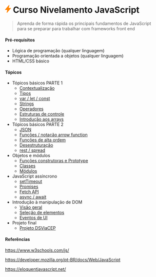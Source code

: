 # ![DevSuperior logo](https://raw.githubusercontent.com/devsuperior/bds-assets/main/ds/devsuperior-logo-small.png) Curso Nivelamento JavaScript
>  Aprenda de forma rápida os principais fundamentos de JavaScript para se preparar para trabalhar com frameworks front end


#### Pré-requisitos

- Lógica de programação (qualquer linguagem)
- Programação orientada a objetos (qualquer linguagem)
- HTML/CSS básico

#### Tópicos

- Tópicos básicos PARTE 1
  - [Contextualização](https://github.com/williamsartijose/CursoNivelamentoJavaScript/tree/main/01.%20Introdu%C3%A7%C3%A3o)
  - [Tipos](https://github.com/williamsartijose/CursoNivelamentoJavaScript/tree/main/02.%20T%C3%B3picos%20b%C3%A1sicos%20PARTE%201/tipos)
  - [var / let / const](https://github.com/williamsartijose/CursoNivelamentoJavaScript/tree/main/02.%20T%C3%B3picos%20b%C3%A1sicos%20PARTE%201/var-let-const)
  - [Strings](https://github.com/williamsartijose/CursoNivelamentoJavaScript/tree/main/02.%20T%C3%B3picos%20b%C3%A1sicos%20PARTE%201/strings)
  - [Operadores](https://github.com/williamsartijose/CursoNivelamentoJavaScript/tree/main/02.%20T%C3%B3picos%20b%C3%A1sicos%20PARTE%201/operadores)
  - [Estruturas de controle](https://github.com/williamsartijose/CursoNivelamentoJavaScript/tree/main/02.%20T%C3%B3picos%20b%C3%A1sicos%20PARTE%201/estruturas-de-controle)
  - [Introdução aos arrays](https://github.com/williamsartijose/CursoNivelamentoJavaScript/tree/main/02.%20T%C3%B3picos%20b%C3%A1sicos%20PARTE%201/arrays)
- Tópicos básicos PARTE 2
  - [JSON](https://github.com/devsuperior/curso-nivelamento-javascript/tree/main/topicos-js/json)
  - [Funções / notação arrow function](https://github.com/devsuperior/curso-nivelamento-javascript/tree/main/topicos-js/funcoes)
  - [Funções de alta ordem](https://github.com/devsuperior/curso-nivelamento-javascript/tree/main/topicos-js/funcoes-alta-ordem)
  - [Desestruturação](https://github.com/devsuperior/curso-nivelamento-javascript/tree/main/topicos-js/desestruturacao)
  - [rest / spread](https://github.com/devsuperior/curso-nivelamento-javascript/tree/main/topicos-js/rest-spread)
- Objetos e módulos
  - [Funções construtoras e Prototype](https://github.com/devsuperior/curso-nivelamento-javascript/tree/main/topicos-js/funcoes-construtoras-prototype)
  - [Classes](https://github.com/devsuperior/curso-nivelamento-javascript/tree/main/topicos-js/classes)
  - [Módulos](https://github.com/devsuperior/curso-nivelamento-javascript/tree/main/topicos-js/modulos)
- JavaScript assíncrono
  - [setTimeout](https://github.com/devsuperior/curso-nivelamento-javascript/tree/main/topicos-js/settimeout)
  - [Promises](https://github.com/devsuperior/curso-nivelamento-javascript/tree/main/topicos-js/promises)
  - [Fetch API](https://github.com/devsuperior/curso-nivelamento-javascript/tree/main/topicos-js/fetch)
  - [async / await](https://github.com/devsuperior/curso-nivelamento-javascript/tree/main/topicos-js/async-await)
- Introdução à manipulação de DOM
  - [Visão geral](https://github.com/devsuperior/curso-nivelamento-javascript/tree/main/topicos-js/dom)
  - [Seleção de elementos](https://github.com/devsuperior/curso-nivelamento-javascript/tree/main/topicos-js/selecao)
  - [Eventos de UI](https://github.com/devsuperior/curso-nivelamento-javascript/tree/main/topicos-js/eventos)
- Projeto final
  - [Projeto DSViaCEP](https://github.com/devsuperior/curso-nivelamento-javascript/tree/main/projeto-dsviacep)

#### Referências

https://www.w3schools.com/js/

https://developer.mozilla.org/pt-BR/docs/Web/JavaScript

https://eloquentjavascript.net/
